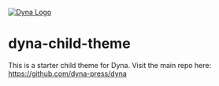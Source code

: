 [![Dyna Logo](https://github.com/dyna-press/dyna-assets/raw/master/dyna-logo-250.png "Dyna Logo")](https://dyna.press)

# dyna-child-theme

This is a starter child theme for Dyna. Visit the main repo here: https://github.com/dyna-press/dyna
